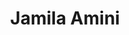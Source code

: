 ---
title: Jamila Amini
image: /img/jamila_amini.jpg
background: From Afghanistan, 29 years old, now DevOps system engineer at Swisscom.
---